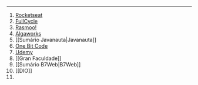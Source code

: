 ___
1. [Rocketseat](./Sumários/Sumário%20Rocketseat.md)
2. [FullCycle](./Sumários/Sumário%20FullCycle.md)
3. [Rasmoo!](./Sumários/Sumário%20Rasmoo!.md)
4. [Algaworks](./Sumários/Sumário%20AlgaWorks.md)
5. [[Sumário Javanauta|Javanauta]]
6. [One Bit Code](./Sumários/Sumário%20OneBitCode.md)
7. [Udemy](./Sumários/Sumário%20Udemy.md)
8. [[Gran Faculdade]]
9. [[Sumário B7Web|B7Web]] 
10. [[DIO]]
11. 